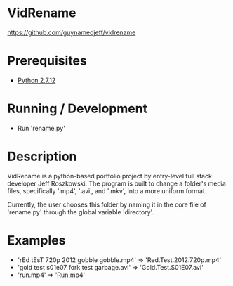 # VidRename

https://github.com/guynamedjeff/vidrename

# Prerequisites

* [Python 2.7.12](https://www.python.org/)

# Running / Development

* Run 'rename.py'

# Description

VidRename is a python-based portfolio project by entry-level full stack developer Jeff Roszkowski. The program is built to change a folder's media files, specifically '.mp4', '.avi', and '.mkv', into a more uniform format.

Currently, the user chooses this folder by naming it in the core file of 'rename.py' through the global variable 'directory'.

# Examples

* 'rEd tEsT 720p 2012 gobble gobble.mp4' => 'Red.Test.2012.720p.mp4'
* 'gold test s01e07 fork test garbage.avi' => 'Gold.Test.S01E07.avi'
* 'run.mp4' => 'Run.mp4'
